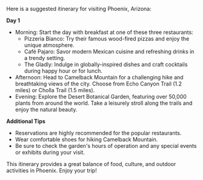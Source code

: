 Here is a suggested itinerary for visiting Phoenix, Arizona:

**Day 1**

* Morning: Start the day with breakfast at one of these three restaurants:
	+ Pizzeria Bianco: Try their famous wood-fired pizzas and enjoy the unique atmosphere.
	+ Café Pajaro: Savor modern Mexican cuisine and refreshing drinks in a trendy setting.
	+ The Gladly: Indulge in globally-inspired dishes and craft cocktails during happy hour or for lunch.
* Afternoon: Head to Camelback Mountain for a challenging hike and breathtaking views of the city. Choose from Echo Canyon Trail (1.2 miles) or Cholla Trail (1.5 miles).
* Evening: Explore the Desert Botanical Garden, featuring over 50,000 plants from around the world. Take a leisurely stroll along the trails and enjoy the natural beauty.

**Additional Tips**

* Reservations are highly recommended for the popular restaurants.
* Wear comfortable shoes for hiking Camelback Mountain.
* Be sure to check the garden's hours of operation and any special events or exhibits during your visit.

This itinerary provides a great balance of food, culture, and outdoor activities in Phoenix. Enjoy your trip!